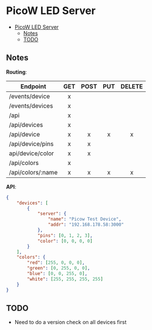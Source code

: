 # PicoW LED Server

<!--toc:start-->

- [PicoW LED Server](#picow-led-server)
  - [Notes](#notes)
  - [TODO](#todo)

<!--toc:end-->

## Notes

**Routing**:

| Endpoint          | GET | POST | PUT | DELETE |
| ----------------- | :-: | :--: | :-: | :----: |
| /events/device    |  x  |      |     |        |
| /events/devices   |  x  |      |     |        |
| /api              |  x  |      |     |        |
| /api/devices      |  x  |      |     |        |
| /api/device       |  x  |  x   |  x  |   x    |
| /api/device/pins  |  x  |  x   |     |        |
| api/device/color  |  x  |  x   |     |        |
| /api/colors       |  x  |      |     |        |
| /api/colors/:name |  x  |  x   |  x  |   x    |

**API**:

```json
{
    "devices": [
        {
            "server": {
                "name": "Picow Test Device",
                "addr": "192.168.178.58:3000"
            },
            "pins": [0, 1, 2, 3],
            "color": [0, 0, 0, 0]
        }
    ],
    "colors": {
        "red": [255, 0, 0, 0],
        "green": [0, 255, 0, 0],
        "blue": [0, 0, 255, 0],
        "white": [255, 255, 255, 255]
    }
}
```

## TODO

- Need to do a version check on all devices first
